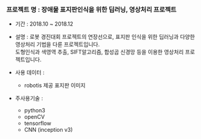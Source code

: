 ### 프로젝트 명 : 장애물 표지판인식을 위한 딥러닝, 영상처리 프로젝트
+ 기간 : 2018.10 ~ 2018.12
+ 설명 : 
로봇 경진대회 프로젝트의 연장선으로, 표지판 인식을 위한 딥러닝과 다양한 영상처리 기법을 다룬 프로젝트입니다.  
도형인식과 색영역 추출, SIFT알고리즘, 합성곱 신경망 등을 이용한 영상처리 프로젝트입니다. 

+ 사용 데이터 : 
  + robotis 제공 표지판 이미지
  
+ 주사용기술 : 
  + python3
  + openCV
  + tensorflow
  + CNN (inception v3)

